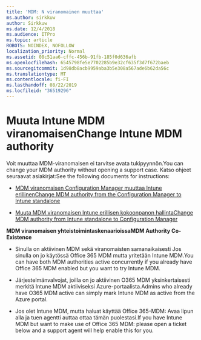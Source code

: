 ```yaml
---
title: 'MDM: N viranomainen muuttaa'
ms.author: sirkkuw
author: Sirkkuw
ms.date: 12/4/2018
ms.audience: ITPro
ms.topic: article
ROBOTS: NOINDEX, NOFOLLOW
localization_priority: Normal
ms.assetid: 08c51aa6-cffc-456b-91fb-185f0d636afb
ms.openlocfilehash: 6545798fe5e7702285b9e32cf635f3d7f672baeb
ms.sourcegitcommit: 1d98db8acb9959aba3b5e308a567ade6b62da56c
ms.translationtype: MT
ms.contentlocale: fi-FI
ms.lasthandoff: 08/22/2019
ms.locfileid: "36519296"
---
```

# <a name="change-intune-mdm-authority"></a><span data-ttu-id="f2517-102">Muuta Intune MDM viranomaisen</span><span class="sxs-lookup"><span data-stu-id="f2517-102">Change Intune MDM authority</span></span>

<span data-ttu-id="f2517-103">Voit muuttaa MDM-viranomaisen ei tarvitse avata tukipyynnön.</span><span class="sxs-lookup"><span data-stu-id="f2517-103">You can change your MDM authority without opening a support case.</span></span> <span data-ttu-id="f2517-104">Katso ohjeet seuraavat asiakirjat:</span><span class="sxs-lookup"><span data-stu-id="f2517-104">See the following documents for instructions:</span></span>
  
- [<span data-ttu-id="f2517-105">MDM viranomaisen Configuration Manager muuttaa Intune erillinen</span><span class="sxs-lookup"><span data-stu-id="f2517-105">Change MDM authority from the Configuration Manager to Intune standalone</span></span>](https://docs.microsoft.com/sccm/mdm/deploy-use/migrate-change-mdm-authority)
    
- [<span data-ttu-id="f2517-106">Muuta MDM viranomaisen Intune erillisen kokoonpanon hallinta</span><span class="sxs-lookup"><span data-stu-id="f2517-106">Change MDM authority from Intune standalone to Configuration Manager</span></span>](https://docs.microsoft.com/sccm/mdm/deploy-use/change-mdm-authority)
    
 <span data-ttu-id="f2517-107">**MDM viranomaisen yhteistoimintaskenaarioissa**</span><span class="sxs-lookup"><span data-stu-id="f2517-107">**MDM Authority Co-Existence**</span></span>
  
- <span data-ttu-id="f2517-108">Sinulla on aktiivinen MDM sekä viranomaisten samanaikaisesti Jos sinulla on jo käytössä Office 365 MDM mutta yritetään Intune MDM.</span><span class="sxs-lookup"><span data-stu-id="f2517-108">You can have both MDM authorities active concurrently if you already have Office 365 MDM enabled but you want to try Intune MDM.</span></span>
    
- <span data-ttu-id="f2517-109">Järjestelmänvalvojat, joilla on jo aktiivinen O365 MDM yksinkertaisesti merkitä Intune MDM aktiiviseksi Azure-portaalista.</span><span class="sxs-lookup"><span data-stu-id="f2517-109">Admins who already have O365 MDM active can simply mark Intune MDM as active from the Azure portal.</span></span>
    
- <span data-ttu-id="f2517-110">Jos olet Intune MDM, mutta haluat käyttää Office 365-MDM: Avaa lipun alla ja tuen agentti auttaa ottaa tämän puolestasi.</span><span class="sxs-lookup"><span data-stu-id="f2517-110">If you have Intune MDM but want to make use of Office 365 MDM: please open a ticket below and a support agent will help enable this for you.</span></span>
    

